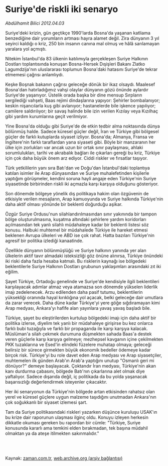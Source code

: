 # Suriye'de riskli iki senaryo

*Abdülhamit Bilici 2012.04.03*

<td class="columnist-detail">
<p>Suriye'deki krizin, gün geçtikçe 1990'larda Bosna'da yaşanan katliama benzediğine dair yorumların artması hayra alamet değil. Zira dünyanın 3 yıl seyirci kaldığı o kriz, 250 bin insanın canına mal olmuş ve hâlâ sarılamayan yaralara yol açmıştı.</p>
<p>
<div id="haberMetinDiv">
<p>
Nitekim İstanbul'da 83 ülkenin katılımıyla gerçekleşen Suriye Halkının Dostları toplantısında konuşan Bosna-Hersek Dışişleri Bakanı Zlatko Lagumdzija'nın uluslararası toplumun Bosna'daki hatasını Suriye'de tekrar etmemesi çağrısı anlamlıydı.
<p>
Keşke Boşnak bakanın çağrısı geleceğe dönük bir ikaz olsaydı. Maalesef Bosna'dan hatırladığımız vahşi olaylar dünyanın gözü önünde aylardır Suriye'de yaşanıyor. Üstelik orada başka bir dine mensup Sırpların sergilediği vahşeti, Baas rejimi dindaşlarına yapıyor: Şehirler bombalanıyor; keskin nişancılarla kuş gibi avlanıyor; hastanelerde bile işkence yapılıyor; camilere saldırılıyor; bir savaş halinde bile izin verilen Kızılay veya Kızılhaç gibi yardım kurumlarına geçit verilmiyor.
<p>
Yine Bosna'da olduğu gibi Suriye'de de etkin tedbir alma noktasında dünya bölünmüş halde. Sadece küresel güçler değil, İran ve Türkiye gibi bölgesel güçler de farklı kutuplarda siyaset izliyor. Bosna'da; Almanya, Fransa ve İngiltere'nin farklı taraflardan yana siyaseti gibi.
Böyle bir manzaranın her ülke için zorlukları var ancak uzun bir ortak sınır paylaşması, ahlaki sorumlulukları, tarihi ve akrabalık bağları ile çıkarları gereği bu kriz, Türkiye için çok daha büyük önem arz ediyor. Ciddi riskler ve fırsatlar taşıyor.
<p>
Türk yetkililerin yanı sıra Batı'dan ve Doğu'dan İstanbul'daki toplantıya katılan isimler ile Arap dünyasından ve Suriye muhalefetinden kişilerle yaptığım görüşmeler, kendini soruna hayli angaje eden Türkiye'nin Suriye siyasetinde birbirinden riskli iki açmazla karşı karşıya olduğunu gösteriyor.
<p>
Son dönemde bölgeye yönelik dış politikaya hakim olan özgüvenin de etkisiyle verilen mesajların, Arap kamuoyunda ve Suriye halkında Türkiye'nin daha aktif olması yönünde bir beklenti doğurduğu aşikar. 
<p>
Özgür Suriye Ordusu'nun silahlandırılmasından sınır yakınında bir tampon bölge oluşturulmasına, kuşatma altındaki şehirlere yardım koridorları açılmasından tek yanlı silahlı müdahaleye kadar bir beklenti listesi söz konusu. Halbuki muhtemel bir müdahalede Türkiye ile hareket etmesi beklenen Avrupa ülkeleri ve ABD ise çok rahat. Hatta bazıları Türkiye'nin agresif bir politika izlediği kanaatinde.
<p>
Özellikle dünyanın bölünmüşlüğü ve Suriye halkının yanında yer alan ülkelerin aktif tavır almadaki isteksizliği göz önüne alınırsa, Türkiye önündeki iki riski daha fazla hesaba katmalı. Bu risklerin kaynağı ise bölgedeki beklentilerle Suriye Halkının Dostları grubunun yaklaşımları arasındaki zıt iki eğilim.
<p>
Şayet Türkiye, Ortadoğu genelinde ve Suriye'de kendisiyle ilgili beklentileri karşılayacak adımlar atmaz veya atamazsa son dönemde yükselen liderlik imajı zedelenecek. Arzu edilenden daha pasif tutumu, beklentilerin yüksekliği oranında hayal kırıklığına yol açacak, belki geleceğe dair umutlara da zarar verecek. Daha düne kadar Türkiye'yi yere göğe sığdıramayan kimi Arap medyası, Ankara'yı hafife alan yayınlara yavaş yavaş başladı bile.
<p>
Türkiye, şayet bu eleştirilerden kurtulup bölgedeki imajı için daha aktif bir politika izlerse, diyelim tek yanlı bir müdahaleye girişirse bu kez onlarca farklı bubi tuzağıyla ve farklı bir propaganda ile karşı karşıya kalacak. Müslüman'a silah çekmek durumuna düşmekten sahada Baas'a destek veren güçlerle karşı karşıya gelmeye; mezhepsel kavganın içine çekilmekten PKK tuzaklarına ve Esed'in elindeki füzelere muhatap olmaya; geleceği belirsiz bir sürece girmekten büyük ekonomik bedeller ödemeye kadar birçok risk. Türkiye'yi bu role davet eden Arap medyası ve Arap siyasetçiler, muhtemelen ilk günden Arab'ın Arab'a yaptığını unutup "Osmanlı geri mi dönüyor?" demeye başlayacak. Çoktandır İran medyası, Türkiye'nin akan kanı durdurma çabasını, bölgede Batı'nın çıkarlarına alet olmak diye yaftalıyor. Sadece dışarıda değil, iç politikada da bu yolda yaşanacak başarısızlığı değerlendirmek isteyenler çıkacaktır.
<p>
Her iki senaryonun da Türkiye'nin bölgede artan etkisinden rahatsız olan yerel ve küresel güçlere uygun malzeme taşıdığını unutmadan Ankara'nın çok soğukkanlı bir siyaset izlemesi şart.
<p>
Tam da Suriye politikasındaki riskleri yazarken düşünce kuruluşu USAK'ın bu krize dair raporunun ulaşması ilginç oldu. Konuyu izleyen herkesin dikkatle okuması gereken bu rapordan bir cümle: "Türkiye, Suriye konusunda kararlı ama temkini elden bırakmadan, tek başına müdahil olmaktan ya da ateşe itilmekten sakınmalıdır."
<p></p></p></p></p></p></p></p></p></p></p></p></p></div>
</p>


<p><br>
		 </br></p></td>

Kaynak: [zaman.com.tr](http://zaman.com.tr/yazar.do?yazino=1267791), [web.archive.org (arşiv bağlantısı)](http://web.archive.org/web/20120407023541/http://zaman.com.tr:80/yazar.do?yazino=1267791)
